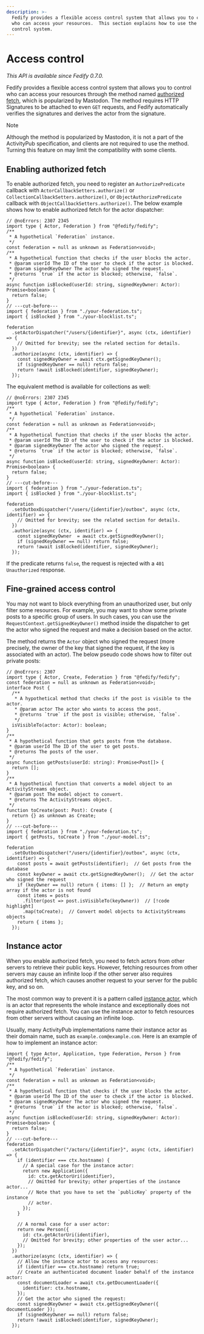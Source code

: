 ```yaml
---
description: >-
  Fedify provides a flexible access control system that allows you to control
  who can access your resources.  This section explains how to use the access
  control system.
---
```


Access control
==============

*This API is available since Fedify 0.7.0.*

Fedify provides a flexible access control system that allows you to control who
can access your resources through the method named [authorized fetch], which is
popularized by Mastodon.  The method requires HTTP Signatures to be attached to
even `GET` requests, and Fedify automatically verifies the signatures and
derives the actor from the signature.

> [!NOTE]
> Although the method is popularized by Mastodon, it is not a part of the
> ActivityPub specification, and clients are not required to use the method.
> Turning this feature on may limit the compatibility with some clients.

[authorized fetch]: https://swicg.github.io/activitypub-http-signature/#authorized-fetch


Enabling authorized fetch
-------------------------

To enable authorized fetch, you need to register an `AuthorizePredicate`
callback with `ActorCallbackSetters.authorize()` or
`CollectionCallbackSetters.authorize()`, or `ObjectAuthorizePredicate` callback
with `ObjectCallbackSetters.authorize()`.  The below example shows how to enable
authorized fetch for the actor dispatcher:

~~~~ typescript{9-11} twoslash
// @noErrors: 2307 2345
import type { Actor, Federation } from "@fedify/fedify";
/**
 * A hypothetical `Federation` instance.
 */
const federation = null as unknown as Federation<void>;
/**
 * A hypothetical function that checks if the user blocks the actor.
 * @param userId The ID of the user to check if the actor is blocked.
 * @param signedKeyOwner The actor who signed the request.
 * @returns `true` if the actor is blocked; otherwise, `false`.
 */
async function isBlocked(userId: string, signedKeyOwner: Actor): Promise<boolean> {
  return false;
}
// ---cut-before---
import { federation } from "./your-federation.ts";
import { isBlocked } from "./your-blocklist.ts";

federation
  .setActorDispatcher("/users/{identifier}", async (ctx, identifier) => {
    // Omitted for brevity; see the related section for details.
  })
  .authorize(async (ctx, identifier) => {
    const signedKeyOwner = await ctx.getSignedKeyOwner();
    if (signedKeyOwner == null) return false;
    return !await isBlocked(identifier, signedKeyOwner);
  });
~~~~

The equivalent method is available for collections as well:

~~~~ typescript{9-11} twoslash
// @noErrors: 2307 2345
import type { Actor, Federation } from "@fedify/fedify";
/**
 * A hypothetical `Federation` instance.
 */
const federation = null as unknown as Federation<void>;
/**
 * A hypothetical function that checks if the user blocks the actor.
 * @param userId The ID of the user to check if the actor is blocked.
 * @param signedKeyOwner The actor who signed the request.
 * @returns `true` if the actor is blocked; otherwise, `false`.
 */
async function isBlocked(userId: string, signedKeyOwner: Actor): Promise<boolean> {
  return false;
}
// ---cut-before---
import { federation } from "./your-federation.ts";
import { isBlocked } from "./your-blocklist.ts";

federation
  .setOutboxDispatcher("/users/{identifier}/outbox", async (ctx, identifier) => {
    // Omitted for brevity; see the related section for details.
  })
  .authorize(async (ctx, identifier) => {
    const signedKeyOwner  = await ctx.getSignedKeyOwner();
    if (signedKeyOwner == null) return false;
    return !await isBlocked(identifier, signedKeyOwner);
  });
~~~~

If the predicate returns `false`, the request is rejected with a
`401 Unauthorized` response.


Fine-grained access control
---------------------------

You may not want to block everything from an unauthorized user, but only filter
some resources.  For example, you may want to show some private posts to
a specific group of users.  In such cases, you can use the
`RequestContext.getSignedKeyOwner()` method inside the dispatcher
to get the actor who signed the request and make a decision based on the actor.

The method returns the `Actor` object who signed the request (more precisely,
the owner of the key that signed the request, if the key is associated with an
actor).  The below pseudo code shows how to filter out private posts:

~~~~ typescript{7} twoslash
// @noErrors: 2307
import type { Actor, Create, Federation } from "@fedify/fedify";
const federation = null as unknown as Federation<void>;
interface Post {
  /**
   * A hypothetical method that checks if the post is visible to the actor.
   * @param actor The actor who wants to access the post.
   * @returns `true` if the post is visible; otherwise, `false`.
   */
  isVisibleTo(actor: Actor): boolean;
}
/**
 * A hypothetical function that gets posts from the database.
 * @param userId The ID of the user to get posts.
 * @returns The posts of the user.
 */
async function getPosts(userId: string): Promise<Post[]> {
  return [];
}
/**
 * A hypothetical function that converts a model object to an ActivityStreams object.
 * @param post The model object to convert.
 * @returns The ActivityStreams object.
 */
function toCreate(post: Post): Create {
  return {} as unknown as Create;
}
// ---cut-before---
import { federation } from "./your-federation.ts";
import { getPosts, toCreate } from "./your-model.ts";

federation
  .setOutboxDispatcher("/users/{identifier}/outbox", async (ctx, identifier) => {
    const posts = await getPosts(identifier);  // Get posts from the database
    const keyOwner = await ctx.getSignedKeyOwner();  // Get the actor who signed the request
    if (keyOwner == null) return { items: [] };  // Return an empty array if the actor is not found
    const items = posts
      .filter(post => post.isVisibleTo(keyOwner))  // [!code highlight]
      .map(toCreate);  // Convert model objects to ActivityStreams objects
    return { items };
  });
~~~~


Instance actor
--------------

When you enable authorized fetch, you need to fetch actors from other servers
to retrieve their public keys.  However, fetching resources from other servers
may cause an infinite loop if the other server also requires authorized fetch,
which causes another request to your server for the public key, and so on.

The most common way to prevent it is a pattern called [instance actor], which
is an actor that represents the whole instance and exceptionally does not
require authorized fetch.  You can use the instance actor to fetch resources
from other servers without causing an infinite loop.

Usually, many ActivityPub implementations name their instance actor as their
domain name, such as `example.com@example.com`.  Here is an example of how to
implement an instance actor:

~~~~ typescript{3-11,20-27} twoslash
import { type Actor, Application, type Federation, Person } from "@fedify/fedify";
/**
 * A hypothetical `Federation` instance.
 */
const federation = null as unknown as Federation<void>;
/**
 * A hypothetical function that checks if the user blocks the actor.
 * @param userId The ID of the user to check if the actor is blocked.
 * @param signedKeyOwner The actor who signed the request.
 * @returns `true` if the actor is blocked; otherwise, `false`.
 */
async function isBlocked(userId: string, signedKeyOwner: Actor): Promise<boolean> {
  return false;
}
// ---cut-before---
federation
  .setActorDispatcher("/actors/{identifier}", async (ctx, identifier) => {
    if (identifier === ctx.hostname) {
      // A special case for the instance actor:
      return new Application({
        id: ctx.getActorUri(identifier),
        // Omitted for brevity; other properties of the instance actor...
        // Note that you have to set the `publicKey` property of the instance
        // actor.
      });
    }

    // A normal case for a user actor:
    return new Person({
      id: ctx.getActorUri(identifier),
      // Omitted for brevity; other properties of the user actor...
    });
  })
  .authorize(async (ctx, identifier) => {
    // Allow the instance actor to access any resources:
    if (identifier === ctx.hostname) return true;
    // Create an authenticated document loader behalf of the instance actor:
    const documentLoader = await ctx.getDocumentLoader({
      identifier: ctx.hostname,
    });
    // Get the actor who signed the request:
    const signedKeyOwner = await ctx.getSignedKeyOwner({ documentLoader });
    if (signedKeyOwner == null) return false;
    return !await isBlocked(identifier, signedKeyOwner);
  });
~~~~

[instance actor]: https://swicg.github.io/activitypub-http-signature/#instance-actor

<!-- cSpell: ignore blocklist -->
